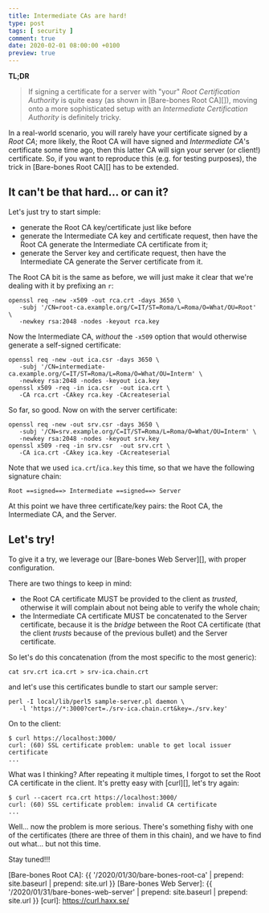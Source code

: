 ```yaml
---
title: Intermediate CAs are hard!
type: post
tags: [ security ]
comment: true
date: 2020-02-01 08:00:00 +0100
preview: true
---
```


**TL;DR**

> If signing a certificate for a server with "your" *Root Certification
> Authority* is quite easy (as shown in [Bare-bones Root CA][]), moving onto
> a more sophisticated setup with an *Intermediate Certification Authority*
> is definitely tricky.

In a real-world scenario, you will rarely have your certificate signed by a
*Root CA*; more likely, the Root CA will have signed and *Intermediate CA*'s
certificate some time ago, then this latter CA will sign your server (or
client!) certificate. So, if you want to reproduce this (e.g. for testing
purposes), the trick in [Bare-bones Root CA][] has to be extended.

## It can't be that hard... or can it?

Let's just try to start simple:

- generate the Root CA key/certificate just like before
- generate the Intermediate CA key and certificate request, then have the
  Root CA generate the Intermediate CA certificate from it;
- generate the Server key and certificate request, then have the
  Intermediate CA generate the Server certificate from it.

The Root CA bit is the same as before, we will just make it clear that we're
dealing with it by prefixing an `r`:

```shell
openssl req -new -x509 -out rca.crt -days 3650 \
   -subj '/CN=root-ca.example.org/C=IT/ST=Roma/L=Roma/O=What/OU=Root' \
   -newkey rsa:2048 -nodes -keyout rca.key
```

Now the Intermediate CA, *without* the `-x509` option that would otherwise
generate a self-signed certificate:

```shell
openssl req -new -out ica.csr -days 3650 \
   -subj '/CN=intermediate-ca.example.org/C=IT/ST=Roma/L=Roma/O=What/OU=Interm' \
   -newkey rsa:2048 -nodes -keyout ica.key
openssl x509 -req -in ica.csr  -out ica.crt \
   -CA rca.crt -CAkey rca.key -CAcreateserial
```

So far, so good. Now on with the server certificate:

```shell
openssl req -new -out srv.csr -days 3650 \
   -subj '/CN=srv.example.org/C=IT/ST=Roma/L=Roma/O=What/OU=Interm' \
   -newkey rsa:2048 -nodes -keyout srv.key
openssl x509 -req -in srv.csr  -out srv.crt \
   -CA ica.crt -CAkey ica.key -CAcreateserial
```

Note that we used `ica.crt`/`ica.key` this time, so that we have the
following signature chain:

```text
Root ==signed==> Intermediate ==signed==> Server
```

At this point we have three certificate/key pairs: the Root CA, the
Intermediate CA, and the Server.

## Let's try!

To give it a try, we leverage our [Bare-bones Web Server][], with proper
configuration.

There are two things to keep in mind:

- the Root CA certificate MUST be provided to the client as *trusted*,
  otherwise it will complain about not being able to verify the whole chain;
- the Intermediate CA certificate MUST be concatenated to the Server
  certificate, because it is the *bridge* between the Root CA certificate
  (that the client *trusts* because of the previous bullet) and the Server
  certificate.

So let's do this concatenation (from the most specific to the most generic):

```shell
cat srv.crt ica.crt > srv-ica.chain.crt
```

and let's use this certificates bundle to start our sample server:

```shell
perl -I local/lib/perl5 sample-server.pl daemon \
   -l 'https://*:3000?cert=./srv-ica.chain.crt&key=./srv.key'
```

On to the client:

```shell
$ curl https://localhost:3000/
curl: (60) SSL certificate problem: unable to get local issuer certificate
...
```

What was I thinking? After repeating it multiple times, I forgot to set the
Root CA certificate in the client. It's pretty easy with [curl][], let's try
again:

```shell
$ curl --cacert rca.crt https://localhost:3000/
curl: (60) SSL certificate problem: invalid CA certificate
...
```

Well... now the problem is more serious. There's something fishy with one of
the certificates (there are three of them in this chain), and we have to
find out what... but not this time.

Stay tuned!!!


[Bare-bones Root CA]: {{ '/2020/01/30/bare-bones-root-ca' | prepend: site.baseurl | prepend: site.url }}
[Bare-bones Web Server]: {{ '/2020/01/31/bare-bones-web-server' | prepend: site.baseurl | prepend: site.url }}
[curl]: https://curl.haxx.se/
